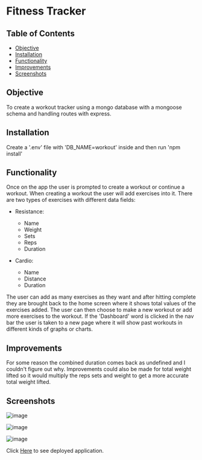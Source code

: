 # Fitness Tracker

## Table of Contents

- [Objective](#Objective)
- [Installation](#installation)
- [Functionality](#Functionality)
- [Improvements](#Improvements)
- [Screenshots](#Screenshots)

## Objective 

To create a workout tracker using a mongo database with a mongoose schema and handling routes with express.

## Installation

Create a '.env' file with 'DB_NAME=workout' inside and then run 'npm install'

## Functionality

Once on the app the user is prompted to create a workout or continue a workout. When creating a workout the user will add exercises into it. There are two types of exercises with different data fields:

* Resistance:
    - Name
    - Weight
    - Sets
    - Reps
    - Duration

* Cardio:
    - Name
    - Distance
    - Duration

The user can add as many exercises as they want and after hitting complete they are brought back to the home screen where it shows total values of the exercises added. The user can then choose to make a new workout or add more exercises to the workout. If the 'Dashboard' word is clicked in the nav bar the user is taken to a new page where it will show past workouts in different kinds of graphs or charts.

## Improvements

For some reason the combined duration comes back as undefined and I couldn't figure out why. Improvements could also be made for total weight lifted so it would multiply the reps sets and weight to get a more accurate total weight lifted.

## Screenshots

![image](https://user-images.githubusercontent.com/69565347/98896238-5d408500-245d-11eb-9d29-a54ec7c146e3.png)

![image](https://user-images.githubusercontent.com/69565347/98896301-8234f800-245d-11eb-88f0-1e102f11d682.png)

![image](https://user-images.githubusercontent.com/69565347/98896394-b01a3c80-245d-11eb-9b76-9567f50d0997.png)

Click [Here](https://pure-atoll-57383.herokuapp.com/) to see deployed application.